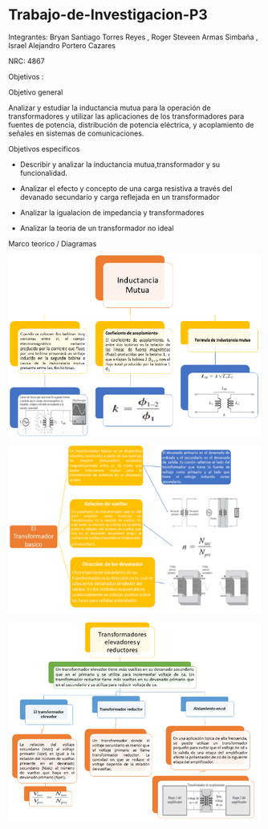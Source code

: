 # Trabajo-de-Investigacion-P3
Integrantes: Bryan Santiago Torres Reyes , Roger Steveen Armas Simbaña , Israel Alejandro Portero Cazares

NRC: 4867

Objetivos :

Objetivo general

Analizar y estudiar la  inductancia  mutua  para la operación de
transformadores y  utilizar las aplicaciones de los transformadores para  fuentes de potencia,
distribución de potencia eléctrica, y acoplamiento de
señales en sistemas de comunicaciones.

Objetivos especificos 

*  Describir y analizar la inductancia mutua,transformador y su funcionalidad.

*  Analizar  el efecto y concepto de  una carga resistiva a través
del devanado secundario y carga reflejada en un
transformador

* Analizar la igualacion de impedancia y transformadores
*  Analizar la teoria de un transformador no ideal

Marco teorico / Diagramas 

![](https://github.com/iaportero/Trabajo-de-Investigacion-P3/blob/main/Imagenes/i%201.png)

![](https://github.com/iaportero/Trabajo-de-Investigacion-P3/blob/main/Imagenes/i%202.png)

![](https://github.com/iaportero/Trabajo-de-Investigacion-P3/blob/main/Imagenes/i%203.png)

